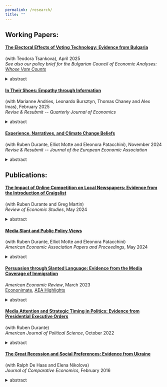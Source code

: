 ```yaml
---
permalink: /research/
title: ""
---
```


## Working Papers:


#### [The Electoral Effects of Voting Technology: Evidence from Bulgaria](BG_Elections.pdf)  
(with Teodora Tsankova), April 2025  
*See also our policy brief for the Bulgarian Council of Economic Analyses: [Whose Vote Counts](In+focus+-+Tsankova+and+Djourelova_published.pdf)*
<details> <summary>abstract</summary> 
  <small> Can voting technology improve the integrity of elections in developing democracies? We study this question in the context of Bulgaria’s transition from paper ballots to voting via direct-recording electronic machines -- a measure introduced with the goals of improving the accuracy of elections, enhancing ballot secrecy and reducing opportunities for human interference with the voting process. Our empirical strategy leverages a sharp discontinuity in the rule for the allocation of voting machines across polling stations, and variation in the implementation of machine voting over nine consecutive general elections. We document two main results. First, machine voting significantly increases the share of valid votes, effectively increasing the likelihood that votes -- especially those cast by less educated, elderly or ethnic minority voters -- are counted toward the electoral outcome. Second, machine voting causes a large and significant reduction in turnout, particularly in poor and rural areas. Decomposing this decline, we find that it is driven by a reduction in votes for parties that were locally dominant at baseline, while we find no change in votes for other parties.  We conduct representative surveys to further investigate mechanisms related to the reduction of bought or fictitious votes, as well as alternative mechanisms related to voters’ aversion to new technologies.
  </small> </details>



#### [In Their Shoes: Empathy through Information](Carne_y_Arena.pdf) 
(with Marianne Andries, Leonardo Bursztyn, Thomas Chaney and Alex Imas), February 2025  
*Revise & Resubmit -- Quarterly Journal of Economics*
<details><summary>abstract</summary>
  <small>We explore the mechanics of empathy. We show that information about an outgroup can potentially activate and magnify empathy when presented in conjunction with an experience simulating their struggles. This response increases the willingness to help the struggling group, but it is only activated when the information comes before the experience and not after. We provide evidence for this effect in an immersive virtual reality experiment where participants (“witnesses”) simulate the struggle of unauthorized migrants (“protagonists”). These results are then replicated in a series of controlled lab experiments. We show that this effect operates through an increase in interpersonal similarity, or relatability. If information shifts perceptions of relatability, which changes people’s experience when witnessing the protagonist’s struggles, then it magnifies their empathetic response and drives them to engage in more prosocial behavior. Together, our evidence suggests that the ability to put oneself in the shoes of another person or group can be enhanced by activating empathy through simple information provision.
  </small> </details>


#### [Experience, Narratives, and Climate Change Beliefs](Climate_Change_Beliefs.pdf)
(with Ruben Durante, Elliot Motte and Eleonora Patacchini), November 2024  
*Revise & Resubmit -- Journal of the European Economic Association*
<details><summary>abstract</summary>
 <small>Linking the location and timing of US-based natural disasters to large-scale electoral survey data, we study how the experience of a natural disaster affects climate change beliefs and how experience interacts with ideology. Contrary to the predictions of standard learning models, we find evidence for divergence in beliefs: exposure to the same disaster event increases stated climate change and environmental concerns among liberals but decreases them among conservatives, widening the ideological gap by 11-17%. We further provide evidence of conflicting ideological media discourse on climate change in the aftermath of disasters by applying GPT as a novel text annotation approach. Our findings are consistent with natural disasters making the debate around climate change and partisan cleavages on this issue more salient and further polarizing initial beliefs. We discuss implications for the timing of efforts to build consensus on climate action.
 </small> </details>

## Publications:

#### [The Impact of Online Competition on Local Newspapers: Evidence from the Introduction of Craigslist](https://academic.oup.com/restud/advance-article/doi/10.1093/restud/rdae049/7665573)  
(with Ruben Durante and Greg Martin)  
*Review of Economic Studies*, May 2024
<details><summary>abstract</summary>
<small>How does competition from online platforms affect the organization, performance, and editorial choices of newspapers? What are the implications of these changes for the information voters are exposed to and for their political choices? We study these questions using the staggered introduction of Craigslist (CL)—the world’s largest online platform for classified advertising—across U.S. counties between 1995 and 2009. This setting allows us to separate the effect of competition for classified advertising from other changes brought about by the Internet, and to compare newspapers that relied more or less heavily on classified ads ex ante. We find that, following the entry of CL, local newspapers reliant on classified ads experienced a significant decline in the number of management and newsroom staff, including in the number of editors covering politics. These organizational changes led to a reduction in news coverage of politics and resulted in a decline in newspaper readership, particularly among readers with high political interest. Finally, we document that reduced exposure to local political news was associated with an increase in partisan voting and increased entry and success of ideologically extreme candidates in congressional elections. Taken together, our findings shed light on the determinants of the decline of print media and on its broader implications for democratic politics.
</small> </details>


#### [Media Slant and Public Policy Views](https://www.aeaweb.org/articles?id=10.1257/pandp.20241005)  
(with Ruben Durante, Elliot Motte and Eleonora Patacchini)  
*American Economic Association Papers and Proceedings*, May 2024  
<details><summary>abstract</summary>
<small> We study how exposure to partisan news channels (Fox News and MSNBC) affects individual views on four policy issues: climate change, gun rights, abortion, and immigration. First, using GPT to annotate news transcripts, we document large differences in the way the two networks cover these issues. Second, exploiting exogenous variation in viewership due to channels' positions in cable lineups, we show that exposure to Fox News (MSNBC) is associated with more conservative (progressive) views, even when controlling for self-reported ideology and party affiliation. Our findings indicate that partisan media contribute to the rise of political polarization in the United States.
</small> </details>


#### [Persuasion through Slanted Language: Evidence from the Media Coverage of Immigration](https://www.aeaweb.org/articles?id=10.1257/aer.20211537)  
*American Economic Review*, March 2023  
[Econonimate](https://www.youtube.com/watch?v=fKv-Wi4_ysY), [AEA Highlights](https://www.aeaweb.org/research/slanted-language-media-immigration)
<details><summary>abstract</summary>
<small>I study the persuasive effects of slanted language, exploiting a ban on the politically charged term "illegal immigrant" by the Associated Press (AP) news wire. My empirical strategy combines the timing of the ban with variation across media outlets in their baseline reliance on AP copy. I document sizable diffusion of the ban from AP copy to media outlets. Moreover, individuals exposed to the ban through local media show significantly lower support for restrictive immigration policies. This effect is more pronounced for moderates and in locations with fewer immigrants, and does not transfer to views on issues other than immigration.
</small> </details>


#### [Media Attention and Strategic Timing in Politics: Evidence from Presidential Executive Orders](https://onlinelibrary.wiley.com/doi/10.1111/ajps.12683)  
(with Ruben Durante)  
*American Journal of Political Science*, October 2022  
<details><summary>abstract</summary>
<small>Do politicians tend to adopt unpopular policies when the media and the public are distracted by other events? We examine this question by analyzing the timing of executive orders signed by U.S. presidents over the past four decades. We find robust evidence that executive orders are more likely to be signed on the eve of days when the news is dominated by other important stories that can crowd out coverage of executive orders. This relationship only holds in periods of divided government when unilateral presidential actions are more likely to be criticized by Congress. The effect is driven by executive orders that are more likely to make the news and to attract negative publicity, particularly those on topics on which president and Congress disagree. Finally, the timing of executive orders appears to be related to predictable news but not unpredictable ones, which suggests it results from a deliberate and forward-looking PR strategy.
</small> </details>


#### [The Great Recession and Social Preferences: Evidence from Ukraine](https://www.sciencedirect.com/science/article/pii/S014759671500089X)  
(with Ralph De Haas and Elena Nikolova)  
*Journal of Comparative Economics*, February 2016
<details><summary>abstract</summary>
<small>We use detailed survey data to document stark differences between West and East Ukraine when it comes to household attitudes toward market-based economies and democratic institutions. Along both of these dimensions, Eastern Ukrainians are decidedly less supportive of liberal systems. We also find that economic attitudes changed in response to the global financial crisis. West Ukrainian households who were affected more extensively by the crisis were more disappointed with the market and private ownership, while in Eastern Ukraine economic attitudes became less pro-market across the board. Our evidence suggests that attitudes and values are determined by both deep-rooted factors and more transient macroeconomic shocks.
</small> </details>


